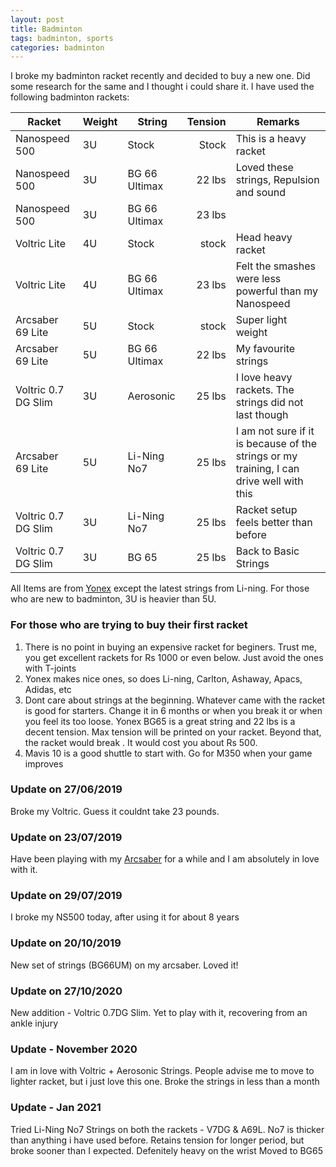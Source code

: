 ```yaml
---
layout: post
title: Badminton
tags: badminton, sports
categories: badminton
---
```


I broke my badminton racket recently and decided to buy a new one. Did some research for the same and I thought i could share it. I have used the following badminton rackets:

|Racket|Weight|String|Tension|Remarks|
|------|------|------|------:|------|
|Nanospeed 500|3U|Stock|Stock| This is a heavy racket |
|Nanospeed 500|3U|BG 66 Ultimax|22 lbs| Loved these strings, Repulsion and sound |
|Nanospeed 500|3U|BG 66 Ultimax|23 lbs| |
|Voltric Lite|4U|Stock|stock| Head heavy racket |
|Voltric Lite|4U|BG 66 Ultimax|23 lbs|Felt the smashes were less powerful than my Nanospeed|
|Arcsaber 69 Lite|5U|Stock|stock|Super light weight |
|Arcsaber 69 Lite|5U|BG 66 Ultimax|22 lbs|My favourite strings |
|Voltric 0.7 DG Slim|3U|Aerosonic|25 lbs|I love heavy rackets. The strings did not last though|
|Arcsaber 69 Lite|5U|Li-Ning No7|25 lbs|I am not sure if it is because of the strings or my training, I can drive well with this  |
|Voltric 0.7 DG Slim|3U|Li-Ning No7|25 lbs|Racket setup feels better than before|
|Voltric 0.7 DG Slim|3U|BG 65|25 lbs|Back to Basic Strings|

All Items are from [Yonex](http://yonex.com/) except the latest strings from Li-ning. For those who are new to badminton, 3U is heavier than 5U.


### For those who are trying to buy their first racket

1. There is no point in buying an expensive racket for beginers. Trust me, you get excellent rackets for Rs 1000 or even below. Just avoid the ones with T-joints
2. Yonex makes nice ones, so does Li-ning, Carlton, Ashaway, Apacs, Adidas, etc
3. Dont care about strings at the beginning. Whatever came with the racket is good for starters. Change it in 6 months or when you break it or when you feel its too loose. Yonex BG65 is a great string and 22 lbs is a decent tension. Max tension will be printed on your racket. Beyond that, the racket would break . It would cost you about Rs 500.
4. Mavis 10 is a good shuttle to start with. Go for M350 when your game improves

### Update on 27/06/2019
Broke my Voltric. Guess it couldnt take 23 pounds.


### Update on 23/07/2019
Have been playing with my [Arcsaber](https://www.sportsuncle.com/yonex-arcsaber-69-light-badminton-racket.html) for a while and I am absolutely in love with it.


### Update on 29/07/2019
I broke my NS500 today, after using it for about 8 years


### Update on 20/10/2019
New set of strings (BG66UM) on my arcsaber. Loved it! 


### Update on 27/10/2020
New addition - Voltric 0.7DG Slim. Yet to play with it, recovering from an ankle injury


### Update - November 2020
I am in love with Voltric + Aerosonic Strings. People advise me to move to lighter racket, but i just love this one. Broke the strings in less than a month


### Update - Jan 2021
Tried Li-Ning No7 Strings on both the rackets - V7DG & A69L. No7 is thicker than anything i have used before. Retains tension for longer period, but broke sooner than I expected. Defenitely heavy on the wrist
Moved to BG65
